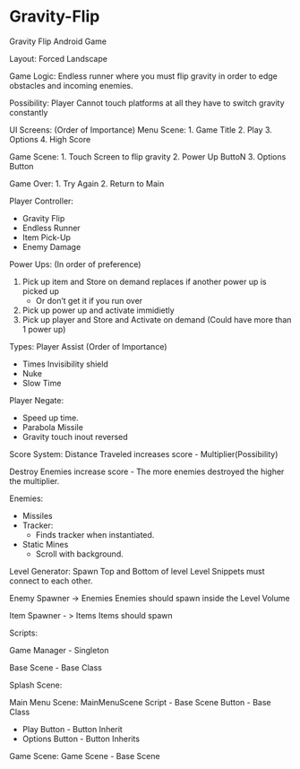 # Gravity-Flip
Gravity Flip Android Game

Layout: 
Forced Landscape

Game Logic:
    Endless runner where you must flip gravity in order to edge obstacles and incoming enemies.

Possibility:
    Player Cannot touch platforms at all they have to switch gravity constantly


UI Screens:
(Order of Importance)
Menu Scene:
    1.  Game Title
    2.  Play
    3. Options
    4. High Score
    
Game Scene:
    1. Touch Screen to flip gravity
    2. Power Up ButtoN
    3. Options Button
    
Game Over:
    1. Try Again
    2. Return to Main
    
Player Controller:
 - Gravity Flip
 - Endless Runner
 - Item Pick-Up
 - Enemy Damage

Power Ups:
(In order of preference)
1. Pick up item and Store on demand replaces if another power up is picked up
    - Or don’t get it if you run over
2. Pick up power up and activate immidietly
3. Pick up player and Store and Activate on demand (Could have more than 1 power up)

Types:
  Player Assist
  (Order of Importance)
  - Times Invisibility shield
  - Nuke
  - Slow Time

  Player Negate:
  -  Speed up time.
  -  Parabola Missile
  -  Gravity touch inout reversed


Score System:
  Distance Traveled increases score
    - Multiplier(Possibility)

  Destroy Enemies increase score
    - The more enemies destroyed the higher the multiplier.

Enemies:
  - Missiles
  - Tracker:
      - Finds tracker when instantiated.
  - Static Mines
      - Scroll with background.

Level Generator: 
        Spawn Top and Bottom of level
        Level Snippets must connect to each other.

Enemy Spawner -> Enemies
        Enemies should spawn inside the Level Volume
        
Item Spawner - > Items
        Items should spawn

Scripts:

Game Manager - Singleton

Base Scene  - Base Class

Splash Scene:

Main Menu Scene:
MainMenuScene Script - Base Scene
    Button - Base Class
* Play Button - Button Inherit
* Options Button - Button Inherits

Game Scene:
    Game Scene - Base Scene
